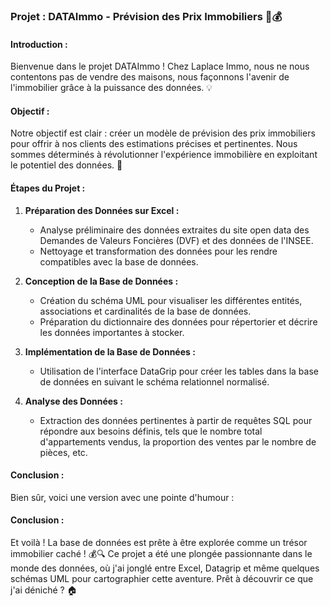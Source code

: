 ### Projet : DATAImmo - Prévision des Prix Immobiliers 🏡💰

#### Introduction :

Bienvenue dans le projet DATAImmo ! Chez Laplace Immo, nous ne nous contentons pas de vendre des maisons, nous façonnons l'avenir de l'immobilier grâce à la puissance des données. 💡

#### Objectif :

Notre objectif est clair : créer un modèle de prévision des prix immobiliers pour offrir à nos clients des estimations précises et pertinentes. Nous sommes déterminés à révolutionner l'expérience immobilière en exploitant le potentiel des données. 🚀

#### Étapes du Projet :

1. **Préparation des Données sur Excel :**
   - Analyse préliminaire des données extraites du site open data des Demandes de Valeurs Foncières (DVF) et des données de l'INSEE.
   - Nettoyage et transformation des données pour les rendre compatibles avec la base de données.

2. **Conception de la Base de Données :**
   - Création du schéma UML pour visualiser les différentes entités, associations et cardinalités de la base de données.
   - Préparation du dictionnaire des données pour répertorier et décrire les données importantes à stocker.

3. **Implémentation de la Base de Données :**
   - Utilisation de l'interface DataGrip pour créer les tables dans la base de données en suivant le schéma relationnel normalisé.

4. **Analyse des Données :**
   - Extraction des données pertinentes à partir de requêtes SQL pour répondre aux besoins définis, tels que le nombre total d'appartements vendus, la proportion des ventes par le nombre de pièces, etc.

#### Conclusion :

Bien sûr, voici une version avec une pointe d'humour :

#### Conclusion :

Et voilà ! La base de données est prête à être explorée comme un trésor immobilier caché ! 💰🔍 Ce projet a été une plongée passionnante dans le monde des données, où j'ai jonglé entre Excel, Datagrip et même quelques schémas UML pour cartographier cette aventure. Prêt à découvrir ce que j'ai déniché ? 🏠

